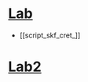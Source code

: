 # [Lab](https://skf.gitbook.io/asvs-write-ups/credentials-guessing/credentials-guessing-1)
- [[script_skf_cret_]]

# [Lab2](https://skf.gitbook.io/asvs-write-ups/credentials-guessing-2/credentials-guessing-2)

